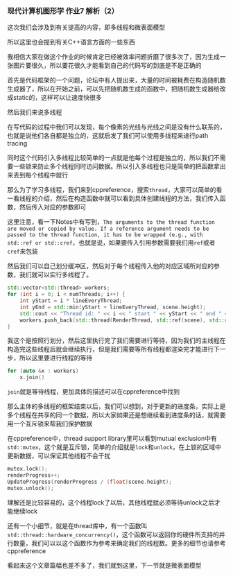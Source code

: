 ### 现代计算机图形学 作业7 解析（2）

这次我们会涉及到有关提高的内容，即多线程和微表面模型

所以这里也会提到有关C++语言方面的一些东西

我相信大家在做这个作业的时候肯定已经被效率问题折磨了很多次了，因为生成一张图片要很久，所以要花很久才能看到自己的代码写的到底是不是正确的

首先是代码框架的一个问题，论坛中有人提出来，大量的时间被耗费在构造随机数生成器了，所以在开始之前，可以先把随机数生成的函数中，把随机数生成器给改成static的，这样可以让速度快很多

然后我们来说多线程

在写代码的过程中我们可以发现，每个像素的光线与光线之间是没有什么联系的，也就是说他们各自都是独立的，这就启发了我们可以使用多线程来进行path tracing

同时这个代码引入多线程比较简单的一点就是他每个过程是独立的，所以我们不需要一些锁来防止多个线程同时访问数据。所以引入多线程也只是简单的把函数拿出来丢到每个线程中就行

那么为了学习多线程，我们来到cppreference，搜索`thread`，大家可以简单的看一看线程的介绍，然后在构造函数中就可以看到具体创建线程的方法，我们传入函数，然后传入对应的参数即可

这里注意，看一下Notes中有写到，`The arguments to the thread function are moved or copied by value. If a reference argument needs to be passed to the thread function, it has to be wrapped (e.g., with std::ref or std::cref`，也就是说，如果要传入引用参数需要我们用`ref`或者`cref`来包装

然后我们可以自己划分缓冲区，然后对于每个线程传入他的对应区域所对应的参数，我们就可以实行多线程了。

```cpp
std::vector<std::thread> workers;
for (int i = 0; i < numThreads; i++) {
    int yStart = i * lineEveryThread;
    int yEnd = std::min(yStart + lineEveryThread, scene.height);
    std::cout << "Thread id: " << i << " start " << yStart << " end " << yEnd << std::endl;
    workers.push_back(std::thread(RenderThread, std::ref(scene), std::ref(framebuffer), yStart, yEnd, spp));
}
```

我这个是按照行划分，然后这里执行完了我们需要进行等待，因为我们的主线程在构造完这些线程后就会继续执行，但是我们需要等所有线程都渲染完才能进行下一步，所以这里要进行线程的等待

```cpp
for (auto &x : workers)
    x.join()
```

`join`就是等待线程，更加具体的描述可以在cppreference中找到

那么主体的多线程的框架结束以后，我们可以想到，对于更新的进度条，实际上是多个线程在共享的同一个数据，所以大家如果还是想继续看到进度条的话，就需要用一个互斥锁来帮我们保护数据

在cppreference中，thread support library里可以看到mutual exclusion中有`std::mutex`，这个就是互斥锁，简单的介绍就是`lock`和`unlock`，在上锁的区域中更新数据，可以保证其他线程不会干扰

```cpp
mutex.lock();
renderProgress++;
UpdateProgress(renderProgress / (float)scene.height);
mutex.unlock();
```

理解还是比较容易的，这个线程lock了以后，其他线程就必须等待unlock之后才能继续lock

还有一个小细节，就是在thread库中，有一个函数叫`std::thread::hardware_concurrency()`，这个函数可以返回你的硬件所支持的并行数量，我们可以以这个函数作为参考来确定我们的线程数。更多的细节也请参考cppreference

看起来这个文章篇幅也差不多了，我们就到这里，下一节就是微表面模型